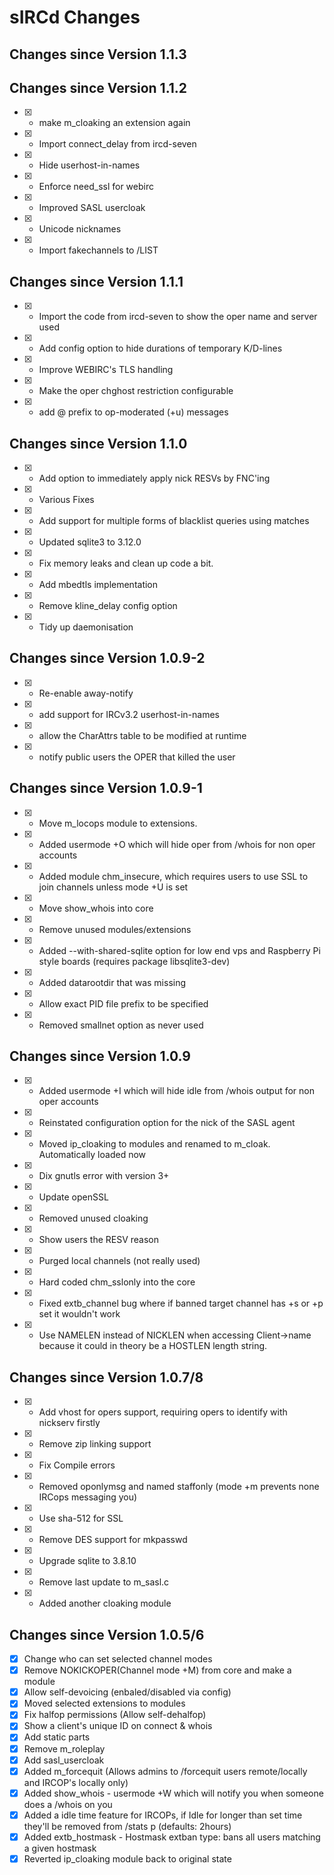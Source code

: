 # sIRCd Changes

## Changes since Version 1.1.3


## Changes since Version 1.1.2

- [X] - make m_cloaking an extension again
- [X] - Import connect_delay from ircd-seven
- [X] - Hide userhost-in-names
- [X] - Enforce need_ssl for webirc
- [X] - Improved SASL usercloak
- [X] - Unicode nicknames
- [X] - Import fakechannels to /LIST

## Changes since Version 1.1.1

- [X] - Import the code from ircd-seven to show the oper name and server used
- [X] - Add config option to hide durations of temporary K/D-lines
- [X] - Improve WEBIRC's TLS handling
- [X] - Make the oper chghost restriction configurable
- [X] - add @ prefix to op-moderated (+u) messages

## Changes since Version 1.1.0

- [X] - Add option to immediately apply nick RESVs by FNC'ing
- [X] - Various Fixes
- [X] - Add support for multiple forms of blacklist queries using matches
- [X] - Updated sqlite3 to 3.12.0
- [X] - Fix memory leaks and clean up code a bit.
- [X] - Add mbedtls implementation
- [X] - Remove kline_delay config option
- [X] - Tidy up daemonisation

## Changes since Version 1.0.9-2

- [X] - Re-enable away-notify
- [X] - add support for IRCv3.2 userhost-in-names
- [X] - allow the CharAttrs table to be modified at runtime
- [X] - notify public users the OPER that killed the user

## Changes since Version 1.0.9-1

- [X] - Move m_locops module to extensions.
- [X] - Added usermode +O which will hide oper from /whois for non oper accounts
- [X] - Added module chm_insecure, which requires users to use SSL to join channels unless mode +U is set
- [X] - Move show_whois into core
- [X] - Remove unused modules/extensions
- [X] - Added --with-shared-sqlite option for low end vps and Raspberry Pi style boards (requires package libsqlite3-dev)
- [X] - Added datarootdir that was missing
- [X] - Allow exact PID file prefix to be specified
- [X] - Removed smallnet option as never used



## Changes since Version 1.0.9

- [X] - Added usermode +I which will hide idle from /whois output for non oper accounts
- [X] - Reinstated configuration option for the nick of the SASL agent
- [X] - Moved ip_cloaking to modules and renamed to m_cloak. Automatically loaded now
- [X] - Dix gnutls error with version 3+
- [X] - Update openSSL 
- [X] - Removed unused cloaking
- [X] - Show users the RESV reason
- [X] - Purged local channels (not really used)
- [X] - Hard coded chm_sslonly into the core
- [X] - Fixed extb_channel bug where if banned target channel has +s or +p set it wouldn't work
- [X] - Use NAMELEN instead of NICKLEN when accessing Client->name because it could in theory be a HOSTLEN length string.

## Changes since Version 1.0.7/8
 
- [X] - Add vhost for opers support, requiring opers to identify with nickserv firstly
- [X] - Remove zip linking support
- [X] - Fix Compile errors
- [X] - Removed oponlymsg and named staffonly (mode +m prevents none IRCops messaging you)
- [X] - Use sha-512 for SSL
- [X] - Remove DES support for mkpasswd
- [X] - Upgrade sqlite to 3.8.10
- [X] - Remove last update to m_sasl.c
- [X] - Added another cloaking module

## Changes since Version 1.0.5/6

- [X] Change who can set selected channel modes
- [X] Remove NOKICKOPER(Channel mode +M) from core and make a module
- [X] Allow self-devoicing (enbaled/disabled via config)
- [X] Moved selected extensions to modules   
- [X] Fix halfop permissions (Allow self-dehalfop)
- [X] Show a client's unique ID on connect & whois
- [X] Add static parts
- [X] Remove m_roleplay
- [X] Add sasl_usercloak
- [X] Added m_forcequit (Allows admins to /forcequit users remote/locally and IRCOP's locally only)
- [X] Added show_whois - usermode +W which will notify you when someone does a /whois on you
- [X] Added a idle time feature for IRCOPs, if Idle for longer than set time they'll be removed from /stats p (defaults: 2hours)
- [X] Added extb_hostmask - Hostmask extban type: bans all users matching a given hostmask
- [X] Reverted ip_cloaking module back to original state
